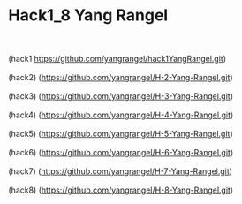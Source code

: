 # Hack1_8 Yang Rangel

<br> <br>
(hack1 https://github.com/yangrangel/hack1YangRangel.git)
<br> <br>
(hack2) (https://github.com/yangrangel/H-2-Yang-Rangel.git)
<br> <br>
(hack3) (https://github.com/yangrangel/H-3-Yang-Rangel.git)
<br> <br>
(hack4) (https://github.com/yangrangel/H-4-Yang-Rangel.git)
<br> <br>
(hack5) (https://github.com/yangrangel/H-5-Yang-Rangel.git)
<br> <br>
(hack6) (https://github.com/yangrangel/H-6-Yang-Rangel.git)
<br> <br>
(hack7) (https://github.com/yangrangel/H-7-Yang-Rangel.git)
<br> <br>
(hack8) (https://github.com/yangrangel/H-8-Yang-Rangel.git)
<br> <br>

